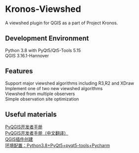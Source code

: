 # Kronos-Viewshed
A viewshed plugin for QGIS as a part of Project Kronos.

## Development Environment
Python 3.8 with PyQt5/Qt5-Tools 5.15    
QGIS 3.16.1-Hannover

## Features
Support major viewshed algorithms including R3,R2 and XDraw    
Implement one of two new viewshed algorithms    
Viewshed from multiple observers    
Simple observation site optimization    

## Useful materials
[PyQGIS开发者手册](https://docs.qgis.org/testing/en/docs/pyqgis_developer_cookbook/index.html)      
[PyQGIS开发者手册（中文翻译）](https://luolingchun.github.io/PyQGIS-Developer-Cookbook-cn/)        
[QGIS插件创建](https://blog.csdn.net/deirjie/article/details/77043954)    
[环境配置：Python3.8+PyQt5+pyqt5-tools+Pycharm](https://blog.csdn.net/u013541325/article/details/107742835)     
